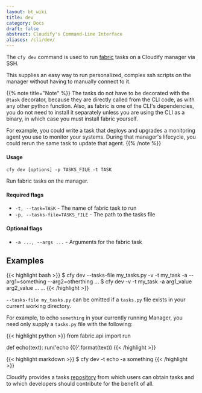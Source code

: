 ```yaml
---
layout: bt_wiki
title: dev
category: Docs
draft: false
abstract: Cloudify's Command-Line Interface
aliases: /cli/dev/
---
```


The `cfy dev` command is used to run [fabric](http://www.fabfile.org/) tasks on a Cloudify manager via SSH.

This supplies an easy way to run personalized, complex ssh scripts on the manager without having to manually connect to it.

{{% note title="Note" %}}
The tasks do not have to be decorated with the ``@task`` decorator, because they are directly called from the CLI code, as with any other python function. Also, as fabric is one of the CLI's dependencies, you do not need to install it separately unless you are using the CLI as a binary, in which case you must install fabric yourself.

For example, you could write a task that deploys and upgrades a monitoring agent you use to monitor your systems. During that manager's lifecycle, you could rerun the same task to update that agent.
{{% /note %}}

#### Usage 
`cfy dev [options] -p TASKS_FILE -t TASK`

Run fabric tasks on the manager.

#### Required flags

*  `-t, --task=TASK` -  The name of fabric task to run
*  `-p, --tasks-file=TASKS_FILE` - 
                        The path to the tasks file

#### Optional flags

*  `-a ..., --args ...` -    Arguments for the fabric task


## Examples

{{< highlight  bash  >}}
$ cfy dev --tasks-file my_tasks.py -v -t my_task -a --arg1=something --arg2=otherthing ...
$ cfy dev -v -t my_task -a arg1_value arg2_value ...
...
{{< /highlight >}}

``--tasks-file my_tasks.py`` can be omitted if a ``tasks.py`` file exists in your current working directory.

For example, to echo ``something`` in your currently running Manager, you need only supply a ``tasks.py`` file with the following:

{{< highlight  python  >}}
from fabric.api import run

def echo(text):
  run('echo {0}'.format(text))
{{< /highlight >}}

{{< highlight  markdown  >}}
$ cfy dev -t echo -a something
{{< /highlight >}}

Cloudify provides a tasks [repository](https://github.com/cloudify-cosmo/cloudify-cli-fabric-tasks) from which users can obtain tasks and to which developers should contribute for the benefit of all.